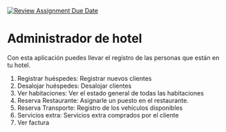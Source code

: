 [![Review Assignment Due Date](https://classroom.github.com/assets/deadline-readme-button-24ddc0f5d75046c5622901739e7c5dd533143b0c8e959d652212380cedb1ea36.svg)](https://classroom.github.com/a/UhcYLOEZ)

# Administrador de hotel

Con esta aplicación puedes llevar el registro de las personas que están en tu hotel.
 
1. Registrar huéspedes: Registrar nuevos clientes
2. Desalojar huéspedes: Desalojar clientes
3. Ver habitaciones: Ver el estado general de todas las habitaciones
4. Reserva Restaurante: Asignarle un puesto en el restaurante.
5. Reserva Transporte: Registro de los vehículos disponibles
6. Servicios extra: Servicios extra comprados por el cliente
7. Ver factura

